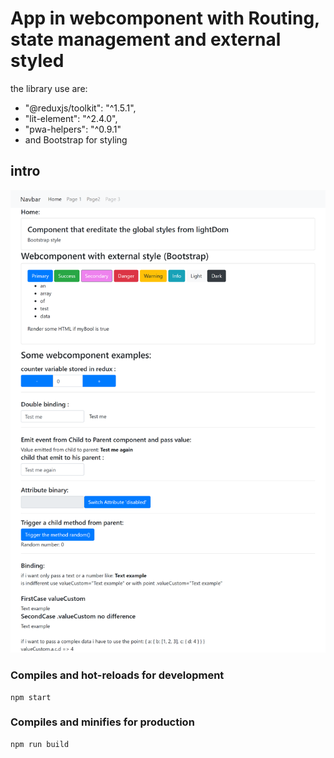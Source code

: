 # App in webcomponent with Routing, state management and external styled
the library use are:
*   "@reduxjs/toolkit": "^1.5.1",
*   "lit-element": "^2.4.0",
*   "pwa-helpers": "^0.9.1"
*    and Bootstrap for styling
## intro
![screen](https://github.com/ianes1978/webcomponent-app-starter/blob/master/images/screenshot3.PNG)




### Compiles and hot-reloads for development
```
npm start
```

### Compiles and minifies for production
```
npm run build
```


